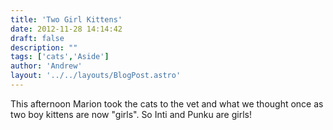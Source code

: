 ```yaml
---
title: 'Two Girl Kittens'
date: 2012-11-28 14:14:42
draft: false
description: ""
tags: ['cats','Aside']
author: 'Andrew'
layout: '../../layouts/BlogPost.astro'
---
```


This afternoon Marion took the cats to the vet and what we thought once as two boy kittens are now "girls". So Inti and Punku are girls!
